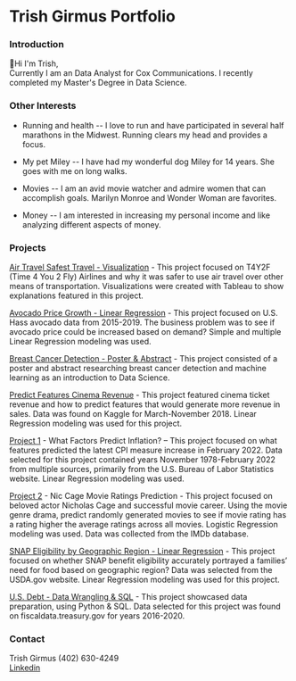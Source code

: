 # Trish Girmus Portfolio

### Introduction

👋Hi I'm Trish,   
Currently I am an Data Analyst for Cox Communications. I recently completed my Master's Degree in Data Science.

### Other Interests
* Running and health -- I love to run and have participated in several half marathons in the Midwest.   Running clears my head and provides a focus.

* My pet Miley -- I have had my wonderful dog Miley for 14 years.   She goes with me on long walks.

* Movies -- I am an avid movie watcher and admire women that can accomplish goals.    Marilyn Monroe and Wonder Woman are favorites.

* Money -- I am interested in increasing my personal income and like analyzing different aspects of money.  

###  Projects
[Air Travel Safest Travel - Visualization](Air%20Travel%20Safest%20Travel%20-%20Visualization/README.md) - This project focused on T4Y2F (Time 4 You 2 Fly) Airlines and why it was safer to use air travel over other means of transportation. Visualizations were created with Tableau to show explanations featured in this project.   

[Avocado Price Growth - Linear Regression](Avocado%20Price%20Growth%20-%20Linear%20Regression/README.md) - This project focused on U.S. Hass avocado data from 2015-2019. The business problem was to see if avocado price could be increased based on demand? Simple and multiple Linear Regression modeling was used.

[Breast Cancer Detection - Poster & Abstract](Breast%20Cancer%20Detection%20-%20Poster%20%26%20Abstract/README.md) - This project consisted of a poster and abstract researching breast cancer detection and machine learning as an introduction to Data Science.

[Predict Features Cinema Revenue](Predict%20Features%20Cinema%20Revenue%20-%20Linear%20Regression/README.md) - This project featured cinema ticket revenue and how to predict features that would generate more revenue in sales. Data was found on Kaggle for March-November 2018. Linear Regression modeling was used for this project. 

[Project 1](Project%201/README.md) - What Factors Predict Inflation? – This project focused on what features predicted the latest CPI measure increase in February 2022. Data selected for this project contained years November 1978-February 2022 from multiple sources, primarily from the U.S. Bureau of Labor Statistics website. Linear Regression modeling was used.  

[Project 2](Project%202/README.md) - Nic Cage Movie Ratings Prediction - This project focused on beloved actor Nicholas Cage and successful movie career. Using the movie genre drama, predict randomly generated movies to see if movie rating has a rating higher the average ratings across all movies. Logistic Regression modeling was used. Data was collected from the IMDb database.   

[SNAP Eligibility by Geographic Region - Linear Regression](SNAP%20Eligibility%20by%20Geographic%20Region%20-%20Linear%20Regression) - This project focused on whether SNAP benefit eligibility accurately portrayed a families’ need for food based on geographic region? Data was selected from the USDA.gov website. Linear Regression modeling was used for this project. 

[U.S. Debt - Data Wrangling & SQL](U.S.%20Debt%20-%20Data%20Wrangling%20%26%20SQL/README.md) - This project showcased data preparation, using Python & SQL. Data selected for this project was found on fiscaldata.treasury.gov for years 2016-2020.

### Contact
Trish Girmus  (402) 630-4249  
[Linkedin](https://www.linkedin.com/in/trish-girmus-1620018/)

